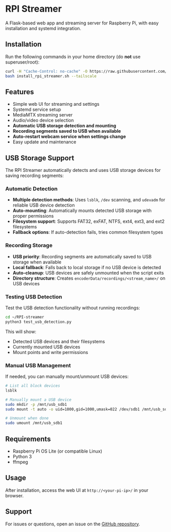# RPI Streamer

A Flask-based web app and streaming server for Raspberry Pi, with easy installation and systemd integration.

## Installation

Run the following commands in your home directory (do **not** use superuser/root):

```sh
curl -H "Cache-Control: no-cache" -O https://raw.githubusercontent.com/tfelici/RPI-Streamer/main/install_rpi_streamer.sh?$(date +%s)
bash install_rpi_streamer.sh --tailscale
```

## Features

- Simple web UI for streaming and settings
- Systemd service setup
- MediaMTX streaming server
- Audio/video device selection
- **Automatic USB storage detection and mounting**
- **Recording segments saved to USB when available**
- **Auto-restart webcam service when settings change**
- Easy update and maintenance

## USB Storage Support

The RPI Streamer automatically detects and uses USB storage devices for saving recording segments:

### Automatic Detection
- **Multiple detection methods**: Uses `lsblk`, `/dev` scanning, and `udevadm` for reliable USB device detection
- **Auto-mounting**: Automatically mounts detected USB storage with proper permissions
- **Filesystem support**: Supports FAT32, exFAT, NTFS, ext4, ext3, and ext2 filesystems
- **Fallback options**: If auto-detection fails, tries common filesystem types

### Recording Storage
- **USB priority**: Recording segments are automatically saved to USB storage when available
- **Local fallback**: Falls back to local storage if no USB device is detected
- **Auto-cleanup**: USB devices are safely unmounted when the script exits
- **Directory structure**: Creates `encoderData/recordings/<stream_name>/` on USB devices

### Testing USB Detection
Test the USB detection functionality without running recordings:

```sh
cd ~/RPI-streamer
python3 test_usb_detection.py
```

This will show:
- Detected USB devices and their filesystems
- Currently mounted USB devices
- Mount points and write permissions

### Manual USB Management
If needed, you can manually mount/unmount USB devices:

```sh
# List all block devices
lsblk

# Manually mount a USB device
sudo mkdir -p /mnt/usb_sdb1
sudo mount -t auto -o uid=1000,gid=1000,umask=022 /dev/sdb1 /mnt/usb_sdb1

# Unmount when done
sudo umount /mnt/usb_sdb1
```

## Requirements

- Raspberry Pi OS Lite (or compatible Linux)
- Python 3
- ffmpeg

## Usage

After installation, access the web UI at `http://<your-pi-ip>/` in your browser.

## Support

For issues or questions, open an issue on the [GitHub repository](https://github.com/tfelici/RPI-Streamer).

